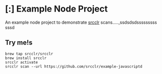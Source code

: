 # [:] Example Node Project

An example node project to demonstrate [srcclr](https://www.srsscclr.com) scans.....,ssdsdsdsssssssss
sssd
## Try me!s

```
brew tap srcclr/srcclr
brew install srcclr
srcclr activate
srcclr scan --url https://github.com/srcclr/example-javascriptd
```
